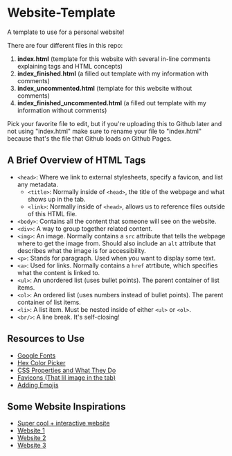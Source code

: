 # Website-Template
A template to use for a personal website! 

There are four different files in this repo: 
1. **index.html** (template for this website with several in-line comments explaining tags and HTML concepts)
2. **index_finished.html** (a filled out template with my information with comments)
3. **index_uncommented.html** (template for this website without comments)
4. **index_finished_uncommented.html** (a filled out template with my information without comments)

Pick your favorite file to edit, but if you're uploading this to Github later and not using "index.html" make sure to rename your file to "index.html" because that's the file that Github loads on Github Pages.

## A Brief Overview of HTML Tags
* `<head>`: Where we link to external stylesheets, specify a favicon, and list any metadata.
   * `<title>`: Normally inside of `<head>`, the title of the webpage and what shows up in the tab.
   * `<link>`: Normally inside of `<head>`, allows us to reference files outside of this HTML file.
* `<body>`: Contains all the content that someone will see on the website.
* `<div>`: A way to group together related content.
* `<img>`: An image. Normally contains a `src` attribute that tells the webpage where to get the image from. Should also include an `alt` attribute that describes what the image is for accessibility.
* `<p>`: Stands for paragraph. Used when you want to display some text.
* `<a>`: Used for links. Normally contains a `href` atrtibute, which specifies what the content is linked to.
* `<ul>`: An unordered list (uses bullet points). The parent container of list items.  
* `<ol>`: An ordered list (uses numbers instead of bullet points). The parent container of list items.
* `<li>`: A list item. Must be nested inside of either `<ul>` or `<ol>`.	
* `<br/>`: A line break. It's self-closing!

## Resources to Use 
* [Google Fonts](https://fonts.google.com/)
* [Hex Color Picker](http://uicolor.xyz/#/hex-to-ui)
* [CSS Properties and What They Do](https://www.w3schools.com/cssref/)
* [Favicons (That lil image in the tab)](https://www.freefavicon.com/freefavicons/objects/)
* [Adding Emojis](https://afeld.github.io/emoji-css/)

## Some Website Inspirations
* [Super cool + interactive website](http://www.rleonardi.com/interactive-resume/)
* [Website 1](http://www.ryan-hwang.com/about.php)
* [Website 2](http://sergiopedercini.com/)
* [Website 3](http://www.goslingo.com/)
